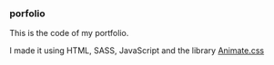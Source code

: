### porfolio

This is the code of my portfolio.

I made it using HTML, SASS, JavaScript and the library [Animate.css](https://animate.style)
